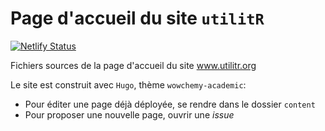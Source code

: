 # Page d'accueil du site `utilitR`

[![Netlify Status](https://api.netlify.com/api/v1/badges/d0fe9cee-fbce-4363-a046-0c75f1da1023/deploy-status)](https://app.netlify.com/sites/admiring-wing-dc4043/deploys)

Fichiers sources de la page d'accueil du site www.utilitr.org

Le site est construit avec `Hugo`, thème `wowchemy-academic`:

* Pour éditer une page déjà déployée, se rendre dans le dossier `content`
* Pour proposer une nouvelle page, ouvrir une _issue_
